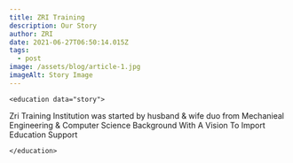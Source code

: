 ```yaml
---
title: ZRI Training
description: Our Story
author: ZRI
date: 2021-06-27T06:50:14.015Z
tags:
  - post
image: /assets/blog/article-1.jpg
imageAlt: Story Image
---
```

`<education data="story">`

Zri Training Institution was started by husband & wife duo from Mechanieal Engineering & Computer Science Background With A Vision To Import Education Support

`</education>`